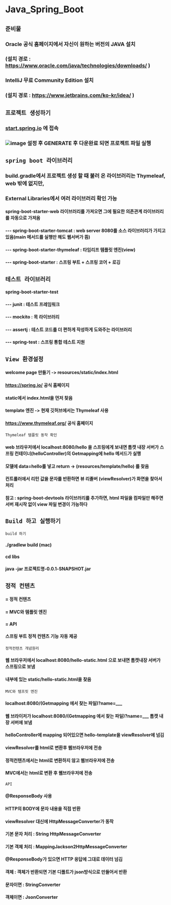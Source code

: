 # Java_Spring_Boot

## ```준비물```
### Oracle 공식 홈페이지에서 자신이 원하는 버전의 JAVA 설치
### (설치 경로 : https://www.oracle.com/java/technologies/downloads/ )

### IntelliJ 무료 Community Edition 설치
### (설치 경로 : https://www.jetbrains.com/ko-kr/idea/ )

##
## ```프로젝트 생성하기```
### [start.spring.io](https://start.spring.io/) 에 접속
### ![image](https://user-images.githubusercontent.com/121095166/209137026-f9c49cd1-d2c0-4b69-94f8-db703329884e.png) 설정 후 GENERATE 후 다운완료 되면 프로젝트 파일 실행

##
## ```spring boot 라이브러리```
### build.gradle에서 프로젝트 생성 할 때 불러 온 라이브러리는 Thymeleaf, web 밖에 없지만,
### External Libraries에서 여러 라이브러리 확인 가능
#### spring-boot-starter-web 라이브러리를 가져오면 그에 필요한 의존관계 라이브러리를 자동으로 가져옴
#### --- spring-boot-starter-tomcat : web server 8080를 소스 라이브러리가 가지고 있음(main 메서드를 실행만 해도 웹서버가 뜸)
#### --- spring-boot-starter-thymeleaf : 타임리프 템플릿 엔진(view)
#### --- spring-boot-starter : 스프링 부트 + 스프링 코어 + 로깅

##
## ```테스트 라이브러리```
#### spring-boot-starter-test
####    --- junit : 테스트 프레임워크
####    --- mockito : 목 라이브러리
####    --- assertj : 테스트 코드를 더 편하게 작성하게 도와주는 라이브러리
####    --- spring-test : 스프링 통합 테스트 지원

##
## ```View 환경설정```
#### welcome page 만들기 -> resources/static/index.html
#### https://spring.io/ 공식 홈페이지
#### static에서 index.html을 먼저 찾음
#### template 엔진 -> 현재 깃허브에서는 Thymeleaf 사용
#### https://www.thymeleaf.org/ 공식 홈페이지


```Thymeleaf 템플릿 동작 확인```
#### web 브라우저에서 localhost:8080/hello 을 스프링에게 보내면 톰캣 내장 서버가 스프링 컨테이너(helloController)의 Getmapping에 hello 메서드가 실행
#### 모델에 data=hello를 넣고 return -> (resources/template/hello) 를 찾음
#### 컨트롤러에서 리턴 값을 문자를 반환하면 뷰 리졸버 (viewResolver)가 화면을 찾아서 처리

####  참고 : spring-boot-devtools 라이브러리를 추가하면, html 파일을 컴파일만 해주면 서버 재시작 없이 view 파일 변경이 가능하다

##
## ```Build 하고 실행하기```
```build 하기```
#### ./gradlew build (mac)
#### cd libs
#### java -jar 프로젝트명-0.0.1-SNAPSHOT.jar

##
## ```정적 컨텐츠```
#### = 정적 컨텐츠
#### = MVC와 템플릿 엔진
#### = API
#### 스프링 부트 정적 컨텐츠 기능 자동 제공
```정적컨텐츠 개념원리```
#### 웹 브라우저에서 localhost:8080/hello-static.html 으로 보내면 톰캣내장 서버가 스프링으로 보냄
#### 내부에 있는 static/hello-static.html을 찾음

```MVC와 템프릿 엔진```
#### localhost:8080/(Getmapping 에서 찾는 파일)?name=___

#### 웹 브라이저가 localhost:8080/(Getmapping 에서 찾는 파일)?name=___ 톰캣 내장 서버에 보냄
#### helloController에 mapping 되어있으면 hello-template을 viewResolver에 넘김
#### viewResolver를 html로 변환후 웹브라우저에 전송

#### 정적컨텐츠에서는 html로 변환하지 않고 웹브라우저에 전송
#### MVC에서는 html로 변환 후 웹브라우저에 전송

```API```
#### @ResponseBody 사용
#### HTTP의 BODY에 문자 내용을 직접 반환
#### viewResolver 대신에 HttpMessageConverter가 동작
#### 기본 문자 처리 : String HttpMessageConverter
#### 기본 객체 처리 : MappingJackson2HttpMessageConverter

#### @ResponseBody가 있으면 HTTP 응답에 그대로 데이터 넘김
#### 객체 : 객체가 반환되면 기본 디폴트가 json방식으로 만들어서 반환

#### 문자이면 : StringConverter
#### 객체이면 : JsonConverter
